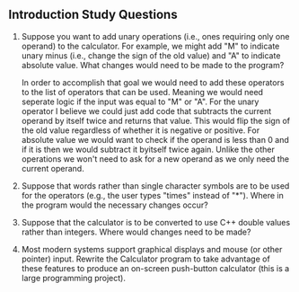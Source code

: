 ## Introduction Study Questions 
1. Suppose you want to add unary operations (i.e., ones requiring only one
operand) to the calculator. For example, we might add "M" to indicate
unary minus (i.e., change the sign of the old value) and "A" to indicate
absolute value. What changes would need to be made to the program?

    In order to accomplish that goal we would need to add these operators to the list of operators that can be used. Meaning we would need seperate logic if the input was equal to "M" or "A". For the unary operator I believe we could just add code that subtracts the current operand by itself twice and returns that value. This would flip the sign of the old value regardless of whether it is negative or positive. For absolute value we would want to check if the operand is less than 0 and if it is then we would subtract it byitself twice again. Unlike the other operations we won't need to ask for a new operand as we only need the current operand.

2. Suppose that words rather than single character symbols are to be used
for the operators (e.g., the user types "times" instead of "*"). Where in
the program would the necessary changes occur?

        

3. Suppose that the calculator is to be converted to use C++ double values
rather than integers. Where would changes need to be made?

4. Most modern systems support graphical displays and mouse (or other
pointer) input. Rewrite the Calculator program to take advantage of
these features to produce an on-screen push-button calculator (this is a
large programming project).